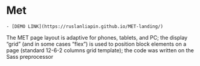 # Met
    - [DEMO LINK](https://ruslanliapin.github.io/MET-landing/)

The MET page layout is adaptive for phones, tablets, and PC; the display “grid” (and in some cases “flex”) is used to position block elements on a page (standard 12-6-2 columns grid template); the code was written on the Sass preprocessor
